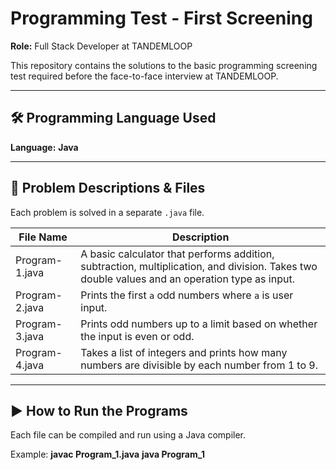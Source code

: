 # Programming Test - First Screening  
**Role:** Full Stack Developer at TANDEMLOOP

This repository contains the solutions to the basic programming screening test required before the face-to-face interview at TANDEMLOOP.

---

## 🛠 Programming Language Used
**Language:** ****Java****

---

## 📄 Problem Descriptions & Files

Each problem is solved in a separate `.java` file.

| File Name        | Description                                                                 |
|------------------|-----------------------------------------------------------------------------|
| Program-1.java   | A basic calculator that performs addition, subtraction, multiplication, and division. Takes two double values and an operation type as input. |
| Program-2.java   | Prints the first `a` odd numbers where `a` is user input.                  |
| Program-3.java   | Prints odd numbers up to a limit based on whether the input is even or odd. |
| Program-4.java   | Takes a list of integers and prints how many numbers are divisible by each number from 1 to 9. |

---

## ▶️ How to Run the Programs

Each file can be compiled and run using a Java compiler.

Example:
**javac Program_1.java**
**java Program_1**
